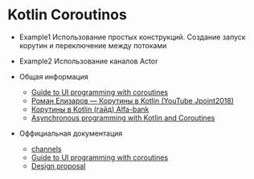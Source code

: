  # Kotlin Coroutinos
 * Example1 
       Использование простых конструкций. Создание запуск корутин и переключение между потоками
 * Example2 
       Использование каналов Actor
 

  * Общая информация
     * [Guide to UI programming with coroutines](https://github.com/Kotlin/kotlinx.coroutines/blob/master/ui/coroutines-guide-ui.md)
     * [Роман Елизаров — Корутины в Kotlin (YouTube Jpoint2018)](https://www.youtube.com/watch?v=rB5Q3y73FTo)
     * [Корутины в Kotlin (гайд) Alfa-bank](https://habr.com/ru/company/alfa/blog/336228/)
     * [Asynchronous programming with Kotlin and Coroutines](https://medium.com/background-thread/explaining-asynchronous-programming-and-coroutines-lesson-1-routines-533901c26959)

  * Оффициальная документация
     * [channels](https://github.com/Kotlin/kotlinx.coroutines/blob/master/coroutines-guide.md#channels)
     * [Guide to UI programming with coroutines](https://github.com/Kotlin/kotlinx.coroutines/blob/master/ui/coroutines-guide-ui.md)
     * [Design proposal](https://github.com/Kotlin/KEEP/blob/master/proposals/coroutines.md)